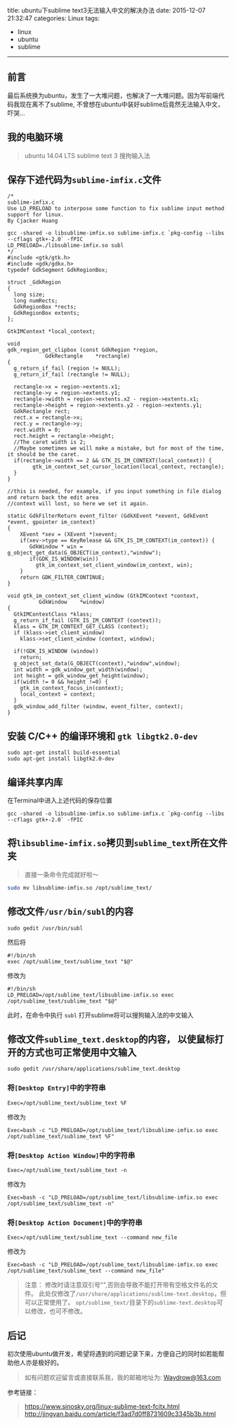 title: ubuntu下sublime text3无法输入中文的解决办法
date: 2015-12-07 21:32:47
categories: Linux
tags:
- linux
- ubuntu
- sublime
---

## 前言
最后系统换为ubuntu，发生了一大堆问题，也解决了一大堆问题。因为写前端代码我现在离不了sublime, 不曾想在ubuntu中装好sublime后竟然无法输入中文，吓哭…
<!-- more -->
## 我的电脑环境
> ubuntu 14.04 LTS
> sublime text 3
> 搜拘输入法

## 保存下述代码为`sublime-imfix.c`文件
```
/*
sublime-imfix.c
Use LD_PRELOAD to interpose some function to fix sublime input method support for linux.
By Cjacker Huang

gcc -shared -o libsublime-imfix.so sublime-imfix.c `pkg-config --libs --cflags gtk+-2.0` -fPIC
LD_PRELOAD=./libsublime-imfix.so subl
*/
#include <gtk/gtk.h>
#include <gdk/gdkx.h>
typedef GdkSegment GdkRegionBox;

struct _GdkRegion
{
  long size;
  long numRects;
  GdkRegionBox *rects;
  GdkRegionBox extents;
};

GtkIMContext *local_context;

void
gdk_region_get_clipbox (const GdkRegion *region,
            GdkRectangle    *rectangle)
{
  g_return_if_fail (region != NULL);
  g_return_if_fail (rectangle != NULL);

  rectangle->x = region->extents.x1;
  rectangle->y = region->extents.y1;
  rectangle->width = region->extents.x2 - region->extents.x1;
  rectangle->height = region->extents.y2 - region->extents.y1;
  GdkRectangle rect;
  rect.x = rectangle->x;
  rect.y = rectangle->y;
  rect.width = 0;
  rect.height = rectangle->height;
  //The caret width is 2;
  //Maybe sometimes we will make a mistake, but for most of the time, it should be the caret.
  if(rectangle->width == 2 && GTK_IS_IM_CONTEXT(local_context)) {
        gtk_im_context_set_cursor_location(local_context, rectangle);
  }
}

//this is needed, for example, if you input something in file dialog and return back the edit area
//context will lost, so here we set it again.

static GdkFilterReturn event_filter (GdkXEvent *xevent, GdkEvent *event, gpointer im_context)
{
    XEvent *xev = (XEvent *)xevent;
    if(xev->type == KeyRelease && GTK_IS_IM_CONTEXT(im_context)) {
       GdkWindow * win = g_object_get_data(G_OBJECT(im_context),"window");
       if(GDK_IS_WINDOW(win))
         gtk_im_context_set_client_window(im_context, win);
    }
    return GDK_FILTER_CONTINUE;
}

void gtk_im_context_set_client_window (GtkIMContext *context,
          GdkWindow    *window)
{
  GtkIMContextClass *klass;
  g_return_if_fail (GTK_IS_IM_CONTEXT (context));
  klass = GTK_IM_CONTEXT_GET_CLASS (context);
  if (klass->set_client_window)
    klass->set_client_window (context, window);

  if(!GDK_IS_WINDOW (window))
    return;
  g_object_set_data(G_OBJECT(context),"window",window);
  int width = gdk_window_get_width(window);
  int height = gdk_window_get_height(window);
  if(width != 0 && height !=0) {
    gtk_im_context_focus_in(context);
    local_context = context;
  }
  gdk_window_add_filter (window, event_filter, context);
}
```

## 安装 C/C++ 的编译环境和 `gtk libgtk2.0-dev`
```shell
sudo apt-get install build-essential
sudo apt-get install libgtk2.0-dev
```

## 编译共享内库
在Terminal中进入上述代码的保存位置
```shelll
gcc -shared -o libsublime-imfix.so sublime-imfix.c `pkg-config --libs --cflags gtk+-2.0` -fPIC
```

## 将`libsublime-imfix.so`拷贝到`sublime_text`所在文件夹
> 直接一条命令完成就好啦～

```bash
sudo mv libsublime-imfix.so /opt/sublime_text/
```

## 修改文件`/usr/bin/subl`的内容
```
sudo gedit /usr/bin/subl
```
然后将

```
#!/bin/sh
exec /opt/sublime_text/sublime_text "$@"
```
修改为

```
#!/bin/sh
LD_PRELOAD=/opt/sublime_text/libsublime-imfix.so exec /opt/sublime_text/sublime_text "$@"
```
此时，在命令中执行 `subl` 打开sublime将可以搜狗输入法的中文输入

## 修改文件`sublime_text.desktop`的内容， 以使鼠标打开的方式也可正常使用中文输入
```
sudo gedit /usr/share/applications/sublime_text.desktop
```
### 将`[Desktop Entry]`中的字符串

```
Exec=/opt/sublime_text/sublime_text %F
```
修改为

```
Exec=bash -c "LD_PRELOAD=/opt/sublime_text/libsublime-imfix.so exec /opt/sublime_text/sublime_text %F"
```
### 将`[Desktop Action Window]`中的字符串

```
Exec=/opt/sublime_text/sublime_text -n
```
修改为

```
Exec=bash -c "LD_PRELOAD=/opt/sublime_text/libsublime-imfix.so exec /opt/sublime_text/sublime_text -n"
```
### 将`[Desktop Action Document]`中的字符串
```
Exec=/opt/sublime_text/sublime_text --command new_file
```
修改为  

```
Exec=bash -c "LD_PRELOAD=/opt/sublime_text/libsublime-imfix.so exec /opt/sublime_text/sublime_text --command new_file"
```
>注意：
修改时请注意双引号"",否则会导致不能打开带有空格文件名的文件。
此处仅修改了`/usr/share/applications/sublime-text.desktop`，但可以正常使用了。
>`opt/sublime_text/`目录下的`sublime-text.desktop`可以修改，也可不修改。

## 后记
初次使用ubuntu做开发，希望将遇到的问题记录下来，方便自己的同时如若能帮助他人亦是极好的。
>如有问题欢迎留言或直接联系我，我的邮箱地址为: <Waydrow@163.com>

参考链接：
><https://www.sinosky.org/linux-sublime-text-fcitx.html>
><http://jingyan.baidu.com/article/f3ad7d0ff8731609c3345b3b.html>
